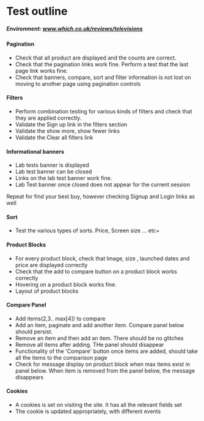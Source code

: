 # Test outline

##### Environment: www.which.co.uk/reviews/televisions


#### Pagination
- Check that all product are displayed and the counts are correct.
- Check that the pagination links work fine. Perform a test that the last page link works fine.
- Check that banners, compare, sort and filter information is not lost on moving to another page using pagination controls

#### Filters
- Perform combination testing for various kinds of filters and check that they are applied correctly.
- Validate the Sign up link in the filters section
- Validate the show more, show fewer links
- Validate the Clear all filters link

#### Informational banners
- Lab tests banner is displayed
- Lab test banner can be closed
- Links on the lab test banner work fine.
- Lab Test banner once closed does not appear for the current session

Repeat for find your best buy, however checking Signup and Login links as well

#### Sort
- Test the various types of sorts. Price, Screen size ... etc+

#### Product Blocks
- For every product block, check that Image, size   , launched dates and price are displayed correctly
- Check that the add to compare button on a product block works correctly
- Hovering on a product block works fine.
- Layout of product blocks

#### Compare Panel
- Add items(2,3.. max[4]) to compare
- Add an item, paginate and add another item. Compare panel below should persist.
- Remove an item and then add an item. There should be no glitches
- Remove all items after adding. THe panel should disappear
- Functionality of the 'Compare' button once items are added, should take all the items to the comparison page
- Check for message display on product block when max items exist in panel below. When item is removed from the panel below, the message disappears

#### Cookies
- A cookies is set on visiting the site. It has all the relevant fields set
- The cookie is updated appropriately, with different events




